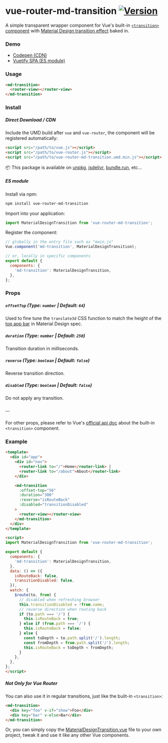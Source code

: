 # vue-router-md-transition [![Version](https://img.shields.io/npm/v/vue-router-md-transition)](https://www.npmjs.com/package/vue-router-md-transition)

A simple transparent wrapper component for Vue's built-in [`<transition>` component](https://vuejs.org/v2/guide/transitions.html#Transitioning-Single-Elements-Components) with [Material Design transition effect](https://material.io/design/navigation/navigation-transitions.html#hierarchical-transitions) baked in.


### Demo

- [Codepen (CDN)](https://codepen.io/1isten/pen/mdJqQJm)
- [Vuetify SPA (ES module)](https://1isten.github.io/vue-router-md-transition)

### Usage

```html
<md-transition>
  <router-view></router-view>
</md-transition>
```

### Install

##### Direct Download / CDN

Include the UMD build after `vue` and `vue-router`, the component will be registered automatically:

```html
<script src="/path/to/vue.js"></script>
<script src="/path/to/vue-router.js"></script>
<script src="/path/to/vue-router-md-transition.umd.min.js"></script>
```

📦 This package is available on [unpkg](https://unpkg.com/vue-router-md-transition), [jsdelivr](https://cdn.jsdelivr.net/npm/vue-router-md-transition), [bundle.run](https://bundle.run/vue-router-md-transition), etc...

##### ES module

Install via npm:

```sh
npm install vue-router-md-transition
```

Import into your application:

```js
import MaterialDesignTransition from 'vue-router-md-transition';
```

Register the component:

```js
// globally in the entry file such as "main.js"
Vue.component('md-transition', MaterialDesignTransition);

// or, locally in specific components
export default {
  components: {
    'md-transition': MaterialDesignTransition,
  },
};
```

### Props

##### `offsetTop` (**Type**: `number` | **Default**: `64`)

Used to fine tune the `translate3d` CSS function to match the height of the [top app bar](https://material.io/components/app-bars-top#specs) in Material Design spec.

##### `duration` (**Type**: `number` | **Default**: `250`)

Transition duration in milliseconds.

##### `reverse` (**Type**: `boolean` | **Default**: `false`)

Reverse transition direction.

##### `disabled` (**Type**: `boolean` | **Default**: `false`)

Do not apply any transition.

##### ...

For other props, please refer to Vue's [official api doc]((https://vuejs.org/v2/api/#transition)) about the built-in `<transition>` component.

### Example

```html
<template>
  <div id="app">
    <div id="nav">
      <router-link to="/">Home</router-link> |
      <router-link to="/about">About</router-link>
    </div>

    <md-transition
      :offset-top="56"
      :duration="300"
      :reverse="isRouteBack"
      :disabled="transitionDisabled"
    >
      <router-view></router-view>
    </md-transition>
  </div>
</template>

<script>
import MaterialDesignTransition from 'vue-router-md-transition';

export default {
  components: {
    'md-transition': MaterialDesignTransition,
  },
  data: () => ({
    isRouteBack: false,
    transitionDisabled: false,
  }),
  watch: {
    $route(to, from) {
      // disabled when refreshing browser
      this.transitionDisabled = !from.name;
      // reverse direction when routing back
      if (to.path === '/') {
        this.isRouteBack = true;
      } else if (from.path === '/') {
        this.isRouteBack = false;
      } else {
        const toDepth = to.path.split('/').length;
        const fromDepth = from.path.split('/').length;
        this.isRouteBack = toDepth < fromDepth;
      }
    },
  },
};
</script>
```

##### Not Only for Vue Router

You can also use it in regular transitions, just like the built-in `<transition>`:

```html
<md-transition>
  <div key="foo" v-if="show">Foo</div>
  <div key="bar" v-else>Bar</div>
</md-transition>
```

Or, you can simply copy the [MaterialDesignTransition.vue](https://github.com/1isten/vue-router-md-transition/blob/master/src/components/MaterialDesignTransition.vue) file to your own project, tweak it and use it like any other Vue components.
